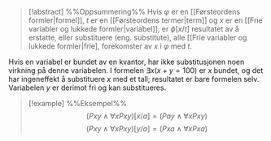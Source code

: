 
> [!abstract] %%Oppsummering%%
> Hvis $\varphi$ er en [[Førsteordens formler|formel]], $t$ er en [[Førsteordens termer|term]] og $x$ er en  [[Frie variabler og lukkede formler|variabel]], er $\phi[x/t]$ resultatet av å erstatte, eller substituere (eng. substitute), alle [[Frie variabler og lukkede formler|frie], forekomster av $x$ i $\varphi$ med $t$.

Hvis en variabel er bundet av en kvantor, har ikke substitusjonen noen virkning på denne variabelen. I formelen $\exists x(x+y=100)$ er $x$ bundet, og det har ingeneffekt å substituere $x$ med et tall; resultatet er bare formelen selv. Variabelen $y$ er derimot fri og kan substitueres.

> [!example] %%Eksempel%%
> $$(Pxy\wedge \forall xPxy)[x/a]=(Pay\wedge \forall xPxy)$$
> $$(Pxy\wedge \forall xPxy)[y/a]=(Pxa\wedge \forall xPxa)$$

